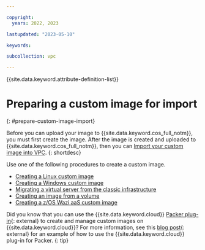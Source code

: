 ```yaml
---

copyright:
  years: 2022, 2023

lastupdated: "2023-05-10"

keywords:

subcollection: vpc

---
```


{{site.data.keyword.attribute-definition-list}}

# Preparing a custom image for import
{: #prepare-custom-image-import}

Before you can upload your image to {{site.data.keyword.cos_full_notm}}, you must first create the image. After the image is created and uploaded to {{site.data.keyword.cos_full_notm}}, then you can [Import your custom image into VPC](/docs/vpc?topic=vpc-importing-custom-images-vpc).
{: shortdesc}

Use one of the following procedures to create a custom image.

* [Creating a Linux custom image](/docs/vpc?topic=vpc-create-linux-custom-image)
* [Creating a Windows custom image](/docs/vpc?topic=vpc-create-windows-custom-image)
* [Migrating a virtual server from the classic infrastructure](/docs/vpc?topic=vpc-migrate-vsi-to-vpc)
* [Creating an image from a volume](/docs/vpc?topic=vpc-create-ifv&interface=ui)
* [Creating a z/OS Wazi aaS custom image](/docs/vpc?topic=vpc-create-zos-custom-image)

Did you know that you can use the {{site.data.keyword.cloud}} [Packer plug-in](https://github.com/IBM/packer-plugin-ibmcloud){: external} to create and manage custom images on {{site.data.keyword.cloud}}? For more information, see this [blog post](https://www.ibm.com/cloud/blog/build-hardened-and-pre-configured-vpc-custom-images-with-packer){: external} for an example of how to use the {{site.data.keyword.cloud}} plug-in for Packer.
{: tip}
